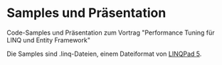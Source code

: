 # Samples und Präsentation

Code-Samples und Präsentation zum Vortrag "Performance Tuning für LINQ und Entity Framework"

Die Samples sind .linq-Dateien, einem Dateiformat von [LINQPad 5].

[LINQPad 5]: https://www.linqpad.net/
